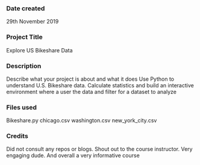 ### Date created
29th November 2019

### Project Title
Explore US Bikeshare Data

### Description
Describe what your project is about and what it does
Use Python to understand U.S. Bikeshare data. Calculate
statistics and build an interactive environment where a
user the data and filter for a dataset to analyze

### Files used
Bikeshare.py
chicago.csv
washington.csv
new_york_city.csv

### Credits
Did not consult any repos or blogs.
Shout out to the course instructor. Very engaging dude.
And overall a very informative course
